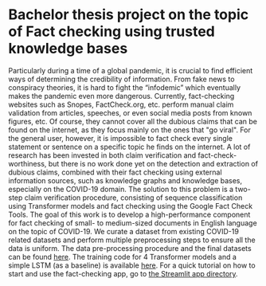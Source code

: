# Bachelor thesis project on the topic of Fact checking using trusted knowledge bases
Particularly during a time of a global pandemic, it is crucial to find efficient ways of determining the credibility of information. From fake news to conspiracy theories, it is hard to fight the “infodemic” which eventually makes the pandemic even more dangerous. Currently, fact-checking websites such as Snopes, FactCheck.org, etc. perform manual claim validation from articles, speeches, or even social media posts from known figures, etc. Of course, they cannot cover all the dubious claims that can be found on the internet, as they focus mainly on
the ones that "go viral". For the general user, however, it is impossible to fact check every single statement or sentence on a specific topic he finds on the internet.
A lot of research has been invested in both claim verification and fact-check-worthiness, but there is no work done yet on the detection and extraction of dubious claims, combined with their fact checking using external information sources, such as knowledge graphs and knowledge bases, especially on the COVID-19 domain. The solution to this problem is a two-step claim
verification procedure, consisting of sequence classification using Transformer models and fact checking using the Google Fact Check Tools. The goal of this work is to develop a high-performance component for fact checking of small- to medium-sized documents in English language on the topic of COVID-19.
We curate a dataset from existing COVID-19 related datasets and perform multiple preprocessing steps to ensure all the data is uniform. The data pre-processing procedure and the final datasets can be found [here](https://github.com/elip06/covid19-fact-checking/tree/main/dataset_preparation).
The training code for 4 Transformer models and a simple LSTM (as a baseline) is available [here](https://github.com/elip06/covid19-fact-checking/tree/main/training).
For a quick tutorial on how to start and use the fact-checking app, go to [the Streamlit app directory](https://github.com/elip06/covid19-fact-checking/tree/main/fact_checking_app).